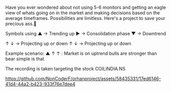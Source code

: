 Have you ever wondered about not using 5-6 monitors and getting an eagle view of whats going on in the market and making decisions based on the average timeframes. Possibilities are limitless. Here's a project to save your precious ass.🍑

Symbols using 
▲ -> Trending up
▶ -> Consolidation phase
▼ -> Downtrend

↑ ↓ -> Projecting up or down
↑ ↓ -> Projecting up or down

Example scenario: ▲ ↑ ↑ : Market is on uptrend bulls are stronger than bear simple is that

The recording is taken targeting the stock COILINDIA.NS

https://github.com/NonCoderF/orhanproject/assets/58435331/17ed6146-41d4-44a2-b423-933f76e7dee4
